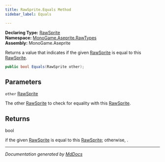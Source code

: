 ```yaml
---
title: RawSprite.Equals Method
sidebar_label: Equals

---
```


**Declaring Type:** [RawSprite](../)  
**Namespace:** [MonoGame.Aseprite.RawTypes](../../)  
**Assembly:** MonoGame.Aseprite

Returns a value that indicates if the given [RawSprite](../) is equal to this [RawSprite](../).

```csharp
public bool Equals(RawSprite other);
```

## Parameters

`other`  [RawSprite](../)

The other [RawSprite](../) to check for equality with this [RawSprite](../).

## Returns

bool

 if the given [RawSprite](../) is equal to this [RawSprite](../); otherwise, .

___

*Documentation generated by [MdDocs](https://github.com/ap0llo/mddocs)*
